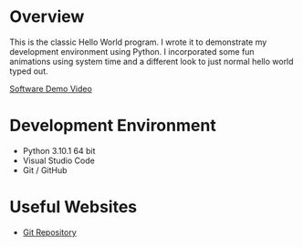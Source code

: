 # Overview

This is the classic Hello World program. I wrote it to demonstrate my development environment using Python. I incorporated some fun animations using system time and a different look to just normal hello world typed out.

[Software Demo Video](https://youtu.be/rJE6z3rP0D4)

# Development Environment

* Python 3.10.1 64 bit
* Visual Studio Code
* Git / GitHub

# Useful Websites

* [Git Repository](https://github.com/Payneful/HelloWorld)